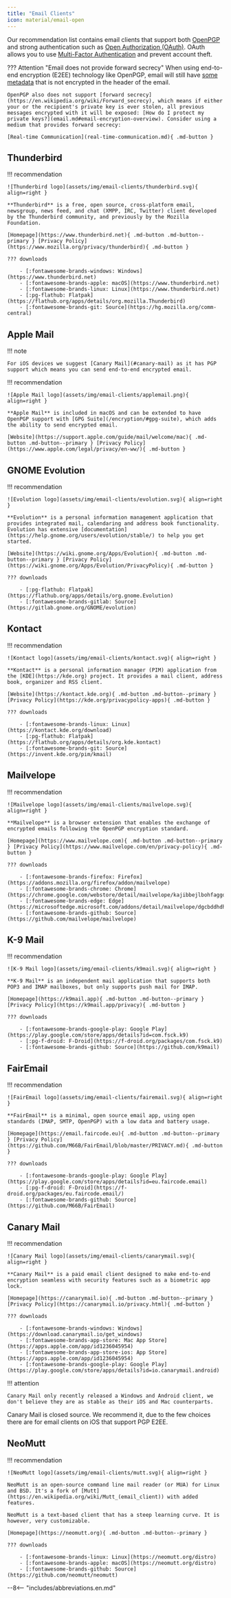 ```yaml
---
title: "Email Clients"
icon: material/email-open
---
```

Our recommendation list contains email clients that support both [OpenPGP](encryption.md#openpgp) and strong authentication such as [Open Authorization (OAuth)](https://en.wikipedia.org/wiki/OAuth). OAuth allows you to use [Multi-Factor Authentication](multi-factor-authentication) and prevent account theft.

??? Attention "Email does not provide forward secrecy"
    When using end-to-end encryption (E2EE) technology like OpenPGP, email will still have [some metadata](email.md#email-metadata-overview) that is not encrypted in the header of the email.

    OpenPGP also does not support [forward secrecy](https://en.wikipedia.org/wiki/Forward_secrecy), which means if either your or the recipient's private key is ever stolen, all previous messages encrypted with it will be exposed: [How do I protect my private keys?](email.md#email-encryption-overview). Consider using a medium that provides forward secrecy:

    [Real-time Communication](real-time-communication.md){ .md-button }

## Thunderbird

!!! recommendation

    ![Thunderbird logo](assets/img/email-clients/thunderbird.svg){ align=right }

    **Thunderbird** is a free, open source, cross-platform email, newsgroup, news feed, and chat (XMPP, IRC, Twitter) client developed by the Thunderbird community, and previously by the Mozilla Foundation.

    [Homepage](https://www.thunderbird.net){ .md-button .md-button--primary } [Privacy Policy](https://www.mozilla.org/privacy/thunderbird){ .md-button }

    ??? downloads

        - [:fontawesome-brands-windows: Windows](https://www.thunderbird.net)
        - [:fontawesome-brands-apple: macOS](https://www.thunderbird.net)
        - [:fontawesome-brands-linux: Linux](https://www.thunderbird.net)
        - [:pg-flathub: Flatpak](https://flathub.org/apps/details/org.mozilla.Thunderbird)
        - [:fontawesome-brands-git: Source](https://hg.mozilla.org/comm-central)

## Apple Mail

!!! note

    For iOS devices we suggest [Canary Mail](#canary-mail) as it has PGP support which means you can send end-to-end encrypted email.

!!! recommendation

    ![Apple Mail logo](assets/img/email-clients/applemail.png){ align=right }

    **Apple Mail** is included in macOS and can be extended to have OpenPGP support with [GPG Suite](/encryption/#gpg-suite), which adds the ability to send encrypted email.

    [Website](https://support.apple.com/guide/mail/welcome/mac){ .md-button .md-button--primary } [Privacy Policy](https://www.apple.com/legal/privacy/en-ww/){ .md-button }

## GNOME Evolution

!!! recommendation

    ![Evolution logo](assets/img/email-clients/evolution.svg){ align=right }

    **Evolution** is a personal information management application that provides integrated mail, calendaring and address book functionality. Evolution has extensive [documentation](https://help.gnome.org/users/evolution/stable/) to help you get started.

    [Website](https://wiki.gnome.org/Apps/Evolution){ .md-button .md-button--primary } [Privacy Policy](https://wiki.gnome.org/Apps/Evolution/PrivacyPolicy){ .md-button }

    ??? downloads

        - [:pg-flathub: Flatpak](https://flathub.org/apps/details/org.gnome.Evolution)
        - [:fontawesome-brands-gitlab: Source](https://gitlab.gnome.org/GNOME/evolution)

## Kontact

!!! recommendation

    ![Kontact logo](assets/img/email-clients/kontact.svg){ align=right }

    **Kontact** is a personal information manager (PIM) application from the [KDE](https://kde.org) project. It provides a mail client, address book, organizer and RSS client.

    [Website](https://kontact.kde.org){ .md-button .md-button--primary } [Privacy Policy](https://kde.org/privacypolicy-apps){ .md-button }

    ??? downloads

        - [:fontawesome-brands-linux: Linux](https://kontact.kde.org/download)
        - [:pg-flathub: Flatpak](https://flathub.org/apps/details/org.kde.kontact)
        - [:fontawesome-brands-git: Source](https://invent.kde.org/pim/kmail)

## Mailvelope

!!! recommendation

    ![Mailvelope logo](assets/img/email-clients/mailvelope.svg){ align=right }

    **Mailvelope** is a browser extension that enables the exchange of encrypted emails following the OpenPGP encryption standard.

    [Homepage](https://www.mailvelope.com){ .md-button .md-button--primary } [Privacy Policy](https://www.mailvelope.com/en/privacy-policy){ .md-button }

    ??? downloads

        - [:fontawesome-brands-firefox: Firefox](https://addons.mozilla.org/firefox/addon/mailvelope)
        - [:fontawesome-brands-chrome: Chrome](https://chrome.google.com/webstore/detail/mailvelope/kajibbejlbohfaggdiogboambcijhkke)
        - [:fontawesome-brands-edge: Edge](https://microsoftedge.microsoft.com/addons/detail/mailvelope/dgcbddhdhjppfdfjpciagmmibadmoapc)
        - [:fontawesome-brands-github: Source](https://github.com/mailvelope/mailvelope)

## K-9 Mail

!!! recommendation

    ![K-9 Mail logo](assets/img/email-clients/k9mail.svg){ align=right }

    **K-9 Mail** is an independent mail application that supports both POP3 and IMAP mailboxes, but only supports push mail for IMAP.

    [Homepage](https://k9mail.app){ .md-button .md-button--primary } [Privacy Policy](https://k9mail.app/privacy){ .md-button }

    ??? downloads

        - [:fontawesome-brands-google-play: Google Play](https://play.google.com/store/apps/details?id=com.fsck.k9)
        - [:pg-f-droid: F-Droid](https://f-droid.org/packages/com.fsck.k9)
        - [:fontawesome-brands-github: Source](https://github.com/k9mail)

## FairEmail

!!! recommendation

    ![FairEmail logo](assets/img/email-clients/fairemail.svg){ align=right }

    **FairEmail** is a minimal, open source email app, using open standards (IMAP, SMTP, OpenPGP) with a low data and battery usage.

    [Homepage](https://email.faircode.eu){ .md-button .md-button--primary } [Privacy Policy](https://github.com/M66B/FairEmail/blob/master/PRIVACY.md){ .md-button }

    ??? downloads

        - [:fontawesome-brands-google-play: Google Play](https://play.google.com/store/apps/details?id=eu.faircode.email)
        - [:pg-f-droid: F-Droid](https://f-droid.org/packages/eu.faircode.email/)
        - [:fontawesome-brands-github: Source](https://github.com/M66B/FairEmail)

## Canary Mail

!!! recommendation

    ![Canary Mail logo](assets/img/email-clients/canarymail.svg){ align=right }

    **Canary Mail** is a paid email client designed to make end-to-end encryption seamless with security features such as a biometric app lock.

    [Homepage](https://canarymail.io){ .md-button .md-button--primary } [Privacy Policy](https://canarymail.io/privacy.html){ .md-button }

    ??? downloads

        - [:fontawesome-brands-windows: Windows](https://download.canarymail.io/get_windows)
        - [:fontawesome-brands-app-store: Mac App Store](https://apps.apple.com/app/id1236045954)
        - [:fontawesome-brands-app-store-ios: App Store](https://apps.apple.com/app/id1236045954)
        - [:fontawesome-brands-google-play: Google Play](https://play.google.com/store/apps/details?id=io.canarymail.android)

!!! attention

    Canary Mail only recently released a Windows and Android client, we don't believe they are as stable as their iOS and Mac counterparts.

Canary Mail is closed source. We recommend it, due to the few choices there are for email clients on iOS that support PGP E2EE.

## NeoMutt

!!! recommendation

    ![NeoMutt logo](assets/img/email-clients/mutt.svg){ align=right }

    NeoMutt is an open-source command line mail reader (or MUA) for Linux and BSD. It's a fork of [Mutt](https://en.wikipedia.org/wiki/Mutt_(email_client)) with added features.

    NeoMutt is a text-based client that has a steep learning curve. It is however, very customizable.

    [Homepage](https://neomutt.org){ .md-button .md-button--primary }

    ??? downloads

        - [:fontawesome-brands-linux: Linux](https://neomutt.org/distro)
        - [:fontawesome-brands-apple: macOS](https://neomutt.org/distro)
        - [:fontawesome-brands-github: Source](https://github.com/neomutt/neomutt)

--8<-- "includes/abbreviations.en.md"

